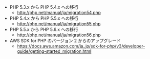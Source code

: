 - PHP 5.3.x から PHP 5.4.x への移行
  - http://php.net/manual/ja/migration54.php
- PHP 5.4.x から PHP 5.5.x への移行
  - http://php.net/manual/ja/migration55.php
- PHP 5.5.x から PHP 5.6.x への移行
  - http://php.net/manual/ja/migration56.php
- AWS SDK for PHP のバージョン 2 からのアップグレード
  - https://docs.aws.amazon.com/ja_jp/sdk-for-php/v3/developer-guide/getting-started_migration.html
